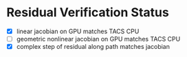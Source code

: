 # Residual Verification Status

- [x] linear jacobian on GPU matches TACS CPU
- [ ] geometric nonlinear jacobian on GPU matches TACS CPU
- [x] complex step of residual along path matches jacobian